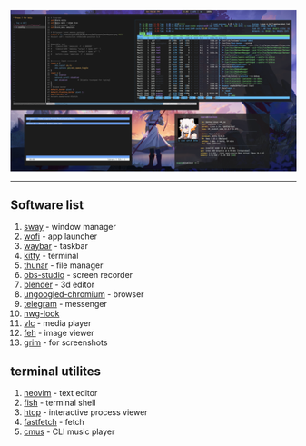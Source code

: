 ![](https://github.com/waflya-xleb/dotfiles/blob/main/github%20assets/2025-05-22_183010.556242914_screenshot.png)
___
## Software list
1. [sway](https://github.com/swaywm/sway) - window manager
2. [wofi](https://github.com/SimplyCEO/wofi) - app launcher
3. [waybar](https://github.com/Alexays/Waybar) - taskbar
4. [kitty](https://github.com/kovidgoyal/kitty) - terminal
5. [thunar](https://github.com/xfce-mirror/thunar) - file manager
6. [obs-studio](https://github.com/obsproject/obs-studio) - screen recorder
7. [blender](https://github.com/blender/blender) - 3d editor
8. [ungoogled-chromium](https://github.com/ungoogled-software/ungoogled-chromium) - browser
9. [telegram](https://github.com/DrKLO/Telegram) - messenger
10. [nwg-look](https://github.com/nwg-piotr/nwg-look)
11. [vlc](https://github.com/videolan/vlc) - media player
12. [feh](https://github.com/derf/feh) - image viewer
13. [grim](https://github.com/GrimAnticheat/Grim) - for screenshots
## terminal utilites
1. [neovim](https://github.com/neovim/neovim) - text editor
2. [fish](https://github.com/fish-shell/fish-shell) - terminal shell
3. [htop](https://github.com/htop-dev/htop) - interactive process viewer
4. [fastfetch](https://github.com/fastfetch-cli/fastfetch) - fetch
5. [cmus](https://github.com/cmus/cmus) - CLI music player
